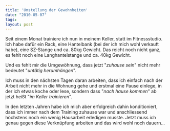 ```yaml
---
title: 'Umstellung der Gewohnheiten'
date: "2010-05-07"
tags: 
layout: post
---
```

Seit einem Monat trainiere ich nun in meinem Keller, statt im Fitnessstudio. Ich habe daf&uuml;r ein Rack, eine Hantelbank (bei der ich mich wohl verkauft habe), eine SZ-Stange und ca. 80kg Gewicht. Das reicht noch nicht ganz, es fehlt noch eine Langhantelstange und ca. 40kg Gewicht.

Und es fehlt mir die Umgew&ouml;hnung, dass jetzt "<em>zuhause sein</em>" nicht mehr bedeutet "<em>unt&auml;tig herumh&auml;ngen</em>".

Ich muss in den n&auml;chsten Tagen daran arbeiten, dass ich einfach nach der Arbeit nicht mehr in die Wohnung gehe und erstmal eine Pause einlege, in der ich etwas koche oder lese, sondern dass "<em>nach hause kommen</em>" ab jetzt hei&szlig;t "<em>im Keller trainieren</em>".

In den letzten Jahren habe ich mich aber erfolgreich dahin konditioniert, dass ich immer nach dem Training zuhause war und anschliessend h&ouml;chstens noch ein wenig Hausarbeit erledigen musste. Jetzt muss ich genau gegen diese Verkn&uuml;pfung arbeiten und das wird wohl noch dauern...
